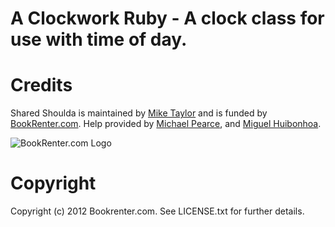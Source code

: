 # A Clockwork Ruby - A clock class for use with time of day.

# Credits

Shared Shoulda is maintained by [Mike Taylor](http://github.com/sealabcore) and is funded by [BookRenter.com](http://www.bookrenter.com "BookRenter.com"). Help provided by [Michael Pearce](http://github.com/michaelgpearce), and [Miguel Huibonhoa](http://github.com/phuibonhoa).

![BookRenter.com Logo](http://assets0.bookrenter.com/images/header/bookrenter_logo.gif "BookRenter.com")


# Copyright

Copyright (c) 2012 Bookrenter.com. See LICENSE.txt for further details.

